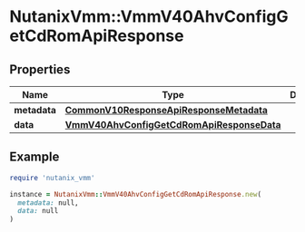 # NutanixVmm::VmmV40AhvConfigGetCdRomApiResponse

## Properties

| Name | Type | Description | Notes |
| ---- | ---- | ----------- | ----- |
| **metadata** | [**CommonV10ResponseApiResponseMetadata**](CommonV10ResponseApiResponseMetadata.md) |  | [optional] |
| **data** | [**VmmV40AhvConfigGetCdRomApiResponseData**](VmmV40AhvConfigGetCdRomApiResponseData.md) |  | [optional] |

## Example

```ruby
require 'nutanix_vmm'

instance = NutanixVmm::VmmV40AhvConfigGetCdRomApiResponse.new(
  metadata: null,
  data: null
)
```

